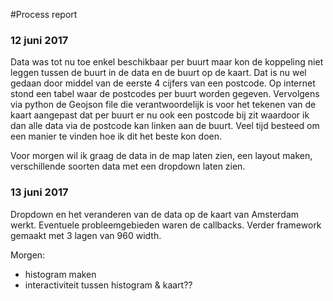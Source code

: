 #Process report 

### 12 juni 2017
Data was tot nu toe enkel beschikbaar per buurt maar kon de koppeling niet leggen tussen de buurt in de data en de buurt op de kaart. Dat is nu wel gedaan door middel van de eerste 4 cijfers van een postcode. Op internet stond een tabel waar de postcodes per buurt worden gegeven. Vervolgens via python de Geojson file die verantwoordelijk is voor het tekenen van de kaart aangepast dat per buurt er nu ook een postcode bij zit waardoor ik dan alle data via de postcode kan linken aan de buurt. Veel tijd besteed om een manier te vinden hoe ik dit het beste kon doen. 

Voor morgen wil ik graag de data in de map laten zien, een layout maken, verschillende soorten data met een dropdown laten zien. 

### 13 juni 2017
Dropdown en het veranderen van de data op de kaart van Amsterdam werkt. Eventuele probleemgebieden waren de callbacks. Verder framework gemaakt met 3 lagen van 960 width. 

Morgen: 
 - histogram maken
 - interactiviteit tussen histogram & kaart?? 

 



